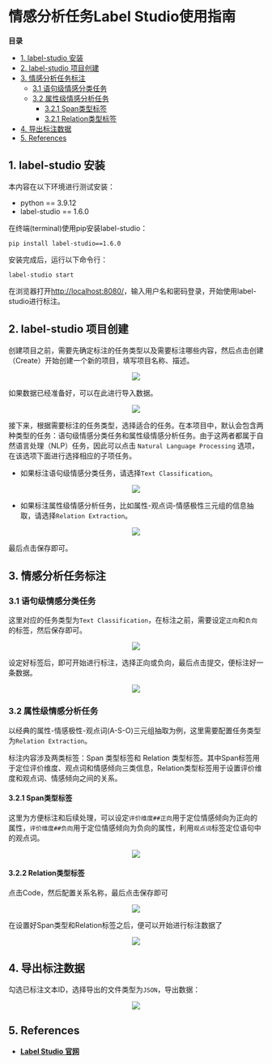 # 情感分析任务Label Studio使用指南

 **目录**

- [1. label-studio 安装](#1)
- [2. label-studio 项目创建](#2)
- [3. 情感分析任务标注](#3)
    - [3.1 语句级情感分类任务](#3.1)
    - [3.2 属性级情感分析任务](#3.2)
      - [3.2.1 Span类型标签](#3.2.1)
      - [3.2.1 Relation类型标签](#3.2.2)
- [4. 导出标注数据](#4)
- [5. References](#5)

<a name="1"></a>

## **1. label-studio 安装**
本内容在以下环境进行测试安装：
- python == 3.9.12
- label-studio == 1.6.0

在终端(terminal)使用pip安装label-studio：

```shell
pip install label-studio==1.6.0
```

安装完成后，运行以下命令行：
```shell
label-studio start
```

在浏览器打开[http://localhost:8080/](http://127.0.0.1:8080/)，输入用户名和密码登录，开始使用label-studio进行标注。

<a name="2"></a>

## **2. label-studio 项目创建**

创建项目之前，需要先确定标注的任务类型以及需要标注哪些内容，然后点击创建（Create）开始创建一个新的项目，填写项目名称、描述。

<div align="center">
    <img src=https://user-images.githubusercontent.com/35913314/202995157-9caa0b26-202d-46d2-832a-f1cdf3f9a9b6.png />
</div>

如果数据已经准备好，可以在此进行导入数据。

<div align="center">
    <img src=https://user-images.githubusercontent.com/35913314/202995686-954cc001-4478-46e1-8329-ab3ab02e8a35.png />
</div>


接下来，根据需要标注的任务类型，选择适合的任务。在本项目中，默认会包含两种类型的任务：语句级情感分类任务和属性级情感分析任务。由于这两者都属于自然语言处理（NLP）任务，因此可以点击 `Natural Language Processing` 选项，在该选项下面进行选择相应的子项任务。

- 如果标注语句级情感分类任务，请选择`Text Classification`。

<div align="center">
    <img src=https://user-images.githubusercontent.com/35913314/202996231-a4cf809d-000e-4693-b7c8-70ff2fae22ae.png />
</div>

- 如果标注属性级情感分析任务，比如属性-观点词-情感极性三元组的信息抽取，请选择`Relation Extraction`。

<div align="center">
    <img src=https://user-images.githubusercontent.com/35913314/202997005-e8b0e865-584e-460e-8e68-a41532b6ef1b.png />
</div>

最后点击保存即可。

<a name="3"></a>

## **3. 情感分析任务标注**

<a name="3.1"></a>

### **3.1 语句级情感分类任务**
这里对应的任务类型为`Text Classification`，在标注之前，需要设定`正向`和`负向`的标签，然后保存即可。

<div align="center">
    <img src=https://user-images.githubusercontent.com/40840292/199724082-ee82dceb-dab0-496d-a930-a8ecb284d8b2.png />
</div>

设定好标签后，即可开始进行标注，选择正向或负向，最后点击提交，便标注好一条数据。
<div align="center">
    <img src=https://user-images.githubusercontent.com/35913314/210329413-deff1eb7-3472-463e-aef8-bc9b0456504a.png />
</div>

<a name="3.2"></a>

### **3.2 属性级情感分析任务**


以经典的属性-情感极性-观点词(A-S-O)三元组抽取为例，这里需要配置任务类型为`Relation Extraction`。

标注内容涉及两类标签：Span 类型标签和 Relation 类型标签。其中Span标签用于定位评价维度、观点词和情感倾向三类信息，Relation类型标签用于设置评价维度和观点词、情感倾向之间的关系。

<a name="3.2.1"></a>

#### **3.2.1 Span类型标签**
这里为方便标注和后续处理，可以设定`评价维度##正向`用于定位情感倾向为正向的属性，`评价维度##负向`用于定位情感倾向为负向的属性，利用`观点词`标签定位语句中的观点词。

<div align="center">
    <img src=https://user-images.githubusercontent.com/35913314/202999690-c76948cf-45ba-42a2-85ed-ee55e6a0907f.png />
</div>

<a name="3.2.2"></a>

#### **3.2.2 Relation类型标签**
点击Code，然后配置关系名称，最后点击保存即可

<div align="center">
    <img src=https://user-images.githubusercontent.com/35913314/203000684-c7ce1483-6e1c-4399-9d43-369eae2f8684.png />
</div>

在设置好Span类型和Relation标签之后，便可以开始进行标注数据了

<div align="center">
    <img src=https://user-images.githubusercontent.com/35913314/203001847-8e41709b-0f5a-4673-8aca-5c4fb7705d4a.png />
</div>


<a name="4"></a>

## **4. 导出标注数据**

勾选已标注文本ID，选择导出的文件类型为`JSON`，导出数据：

<div align="center">
    <img src=https://user-images.githubusercontent.com/40840292/199891344-023736e2-6f9d-454b-b72a-dec6689f8436.png />
</div>

<a name="5"></a>

## **5. References**
- **[Label Studio 官网](https://labelstud.io/)**
